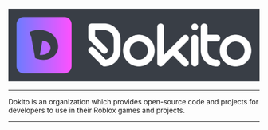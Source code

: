 ![Dokito](https://github.com/Dokito-Development/.github/blob/08b79e472b2729c0fd7ee0fbc269bfffb1dea1c9/Color%20logo%20with%20background.png)
***
Dokito is an organization which provides open-source code and projects for developers to use in their Roblox games and projects.
***
